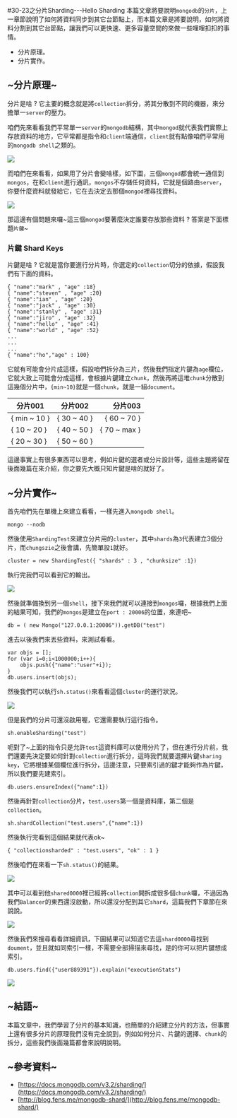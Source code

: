 #30-23之分片Sharding---Hello Sharding
本篇文章將要說明`mongodb`的`分片`，上一章節說明了如何將資料同步到其它台節點上，而本篇文章是將要說明，如何將資料分割到其它台節點，讓我們可以更快速、更多容量空間的來做一些哩哩扣扣的事情。

* 分片原理。
* 分片實作。

## ~分片原理~
分片是啥 ? 它主要的概念就是將`collection`拆分，將其分散到不同的機器，來分擔單一`server`的壓力。

咱們先來看看我們平常單一`server`的`mongodb`結構，其中`mongod`就代表我們實際上存放資料的地方，它平常都是指令和`client`端通信，`client`就有點像咱們平常用的`mongodb shell`之類的。

![](http://yixiang8780.com/outImg/20161223-1.png)

而咱們在來看看，如果用了分片會變啥樣，如下圖，三個`mongod`都會統一通信到`mongos`，在和`client`進行通訊，`mongos`不存儲任何資料，它就是個路由`server`，你要什麼資料就發給它，它在去決定去那個`mongod`裡尋找資料。

![](http://yixiang8780.com/outImg/20161223-2.png)

那這邊有個問題來囉~這三個`mongod`要著麼決定誰要存放那些資料 ? 答案是下面標題`片鍵`~

### 片鍵 Shard Keys

片鍵是啥 ? 它就是當你要進行分片時，你選定的`collection`切分的依據，假設我們有下面的資料。

```
{ "name":"mark" , "age" :18}
{ "name":"steven" , "age" :20}
{ "name":"ian" , "age" :20}
{ "name":"jack" , "age" :30}
{ "name":"stanly" , "age" :31}
{ "name":"jiro" , "age" :32}
{ "name":"hello" , "age" :41}
{ "name":"world" , "age" :52}
...
...
...
{ "name":"ho","age" : 100}
```
它就有可能會分片成這樣，假設咱們拆分為三片，然後我們指定片鍵為`age`欄位，它就大致上可能會分成這樣，會根據片鍵建立`chunk`，然後再將這堆`chunk`分散到這幾個分片中，`{min~10}`就是一個`chunk`，就是一組`document`。

| 分片001      | 分片002         | 分片003  |
| ------------- |:-------------:| -----:|
| { min ~ 10 }      | { 30 ~ 40 } | { 60 ~ 70 } |
| { 10 ~ 20 }      | { 40 ~ 50 } | { 70 ~ max } |
| { 20 ~ 30 }      | { 50 ~ 60 }|  |

這邊事實上有很多東西可以思考，例如片鍵的選者或分片設計等，這些主題將留在後面幾篇在來介紹，你之要先大概只知片鍵是啥的就好了。

## ~分片實作~
首先咱們先在單機上來建立看看，一樣先進入`mongodb shell`。

```
mongo --nodb
```

然後使用`ShardingTest`來建立分片用的`cluster`，其中`shards`為`3`代表建立3個分片，而`chungszie`之後會講，先簡單設`1`就好。

```
cluster = new ShardingTest({ "shards" : 3 , "chunksize" :1})
```
執行完我們可以看到它的輸出。

![](http://yixiang8780.com/outImg/20161223-3.png)

然後就準備換到另一個`shell`，接下來我們就可以連接到`mongos`囉，根據我們上面的結果可知，我們的`mongos`是建立在`port : 20006`的位置，來連吧~

```
db = ( new Mongo("127.0.0.1:20006")).getDB("test")
```
進去以後我們來丟些資料，來測試看看。

```
var objs = [];
for (var i=0;i<1000000;i++){
	objs.push({"name":"user"+i});
}
db.users.insert(objs);
```
然後我們可以執行`sh.status()`來看看這個`cluster`的運行狀況。

![](http://yixiang8780.com/outImg/20161223-4.png)

但是我們的分片可還沒啟用喔，它還需要執行這行指令。

```
sh.enableSharding("test")
```
呃對了~上面的指令只是允許`test`這資料庫可以使用分片了，但在進行分片前，我們還要先決定要如何針對`collection`進行拆分，這時我們就要選擇片鍵`sharing key`，它將根據某個欄位進行拆分，這邊注意，只要索引過的鍵才能夠作為片鍵，所以我們要先建索引。

```
db.users.ensureIndex({"name":1})
```
然後再針對`collection`分片，`test.users`第一個是資料庫，第二個是`collection`。

```
sh.shardCollection("test.users",{"name":1})
```
然後執行完看到這個結果就代表ok~

```
{ "collectionsharded" : "test.users", "ok" : 1 }
```
然後咱們在來看一下`sh.status()`的結果。

![](http://yixiang8780.com/outImg/20161223-5.png)

其中可以看到他`shared0000`裡已經將`collection`開拆成很多個`chunk`囉，不過因為我們`Balancer`的東西還沒啟動，所以還沒分配到其它`shard`，這篇我們下章節在來說說。

![](http://yixiang8780.com/outImg/20161223-6.png)

然後我們來搜尋看看詳細資訊，下圖結果可以知道它去這`shard0000`尋找到`doument`，並且就如同索引一樣，不需要全部掃描來尋找，是的你可以把片鍵想成索引。

```
db.users.find({"user889391"}).explain("executionStats")
```

![](http://yixiang8780.com/outImg/20161223-7.png)

## ~結語~
本篇文章中，我們學習了分片的基本知識，也簡單的介紹建立分片的方法，但事實上還有很多分片的原理我們沒有完全說到，例如如何分片、片鍵的選擇、`chunk`的拆分，這些我們後面幾篇都會來說明說明。

## ~參考資料~
* [https://docs.mongodb.com/v3.2/sharding/](https://docs.mongodb.com/v3.2/sharding/)
* [http://blog.fens.me/mongodb-shard/](http://blog.fens.me/mongodb-shard/)
